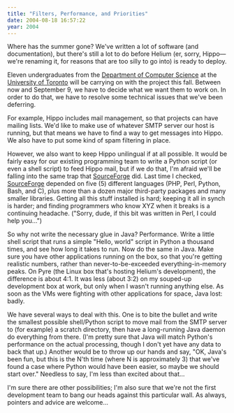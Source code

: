 ```yaml
---
title: "Filters, Performance, and Priorities"
date: 2004-08-18 16:57:22
year: 2004
---
```

<p>Where has the summer gone?  We've written a lot of software (and documentation), but there's still a lot to do before Helium (er, sorry, Hippo—we're renaming it, for reasons that are too silly to go into) is ready to deploy.</p>

<p>Eleven undergraduates from the <a href="http://www.cs.utoronto.ca">Department of Computer Science</a> at the <a href="http://www.utoronto.ca">University of Toronto</a> will be carrying on with the project this fall.  Between now and September 9, we have to decide what we want them to work on.  In order to do that, we have to resolve some technical issues that we've been deferring.</p>

<p>For example, Hippo includes mail management, so that projects can have mailing lists.  We'd like to make use of whatever SMTP server our host is running, but that means we have to find a way to get messages into Hippo.  We also have to put some kind of spam filtering in place.</p>

<p>However, we also want to keep Hippo unilingual if at all possible.  It would be fairly easy for our existing programming team to write a Python script (or even a shell script) to feed Hippo mail, but if we do that, I'm afraid we'll be falling into the same trap that <a href="http://www.sf.net">SourceForge</a> did.  Last time I checked, <a href="http://www.sf.net">SourceForge</a> depended on five (5) different languages (PHP, Perl, Python, Bash, and C), plus more than a dozen major third-party packages and many smaller libraries.  Getting all this stuff installed is hard; keeping it all in synch is harder; and finding programmers who know XYZ when it breaks is a continuing headache.  ("Sorry, dude, if this bit was written in Perl, I could help you...")</p>

<p>So why not write the necessary glue in Java?  Performance.  Write a little shell script that runs a simple "Hello, world" script in Python a thousand times, and see how long it takes to run.  Now do the same in Java.  Make sure you have other applications running on the box, so that you're getting realistic numbers, rather than never-to-be-exceeded everything-in-memory peaks.  On Pyre (the Linux box that's hosting Helium's development), the difference is about 4:1.  It was less (about 3:2) on my souped-up development box at work, but only when I wasn't running anything else.  As soon as the VMs were fighting with other applications for space, Java lost: badly.</p>

<p>We have several ways to deal with this.  One is to bite the bullet and write the smallest possible shell/Python script to move mail from the SMTP server to (for example) a scratch directory, then have a long-running Java daemon do everything from there.  (I'm pretty sure that Java will match Python's performance on the actual processing, though I don't yet have any data to back that up.)  Another would be to throw up our hands and say, "OK, Java's been fun, but this is the N'th time (where N is approximately 3) that we've found a case where Python would have been easier, so maybe we should start over."  Needless to say, I'm less than excited about that...</p>

<p>I'm sure there are other possibilities; I'm also sure that we're not the first development team to bang our heads against this particular wall.  As always, pointers and advice are welcome...</p>
